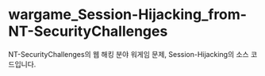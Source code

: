 # wargame_Session-Hijacking_from-NT-SecurityChallenges
NT-SecurityChallenges의 웹 해킹 분야 워게임 문제, Session-Hijacking의 소스 코드입니다.
